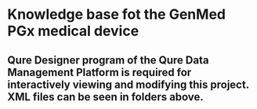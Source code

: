 # Knowledge base fot the GenMed PGx medical device

## Qure Designer program of the Qure Data Management Platform is required for interactively viewing and modifying this project. XML files can be seen in folders above.
